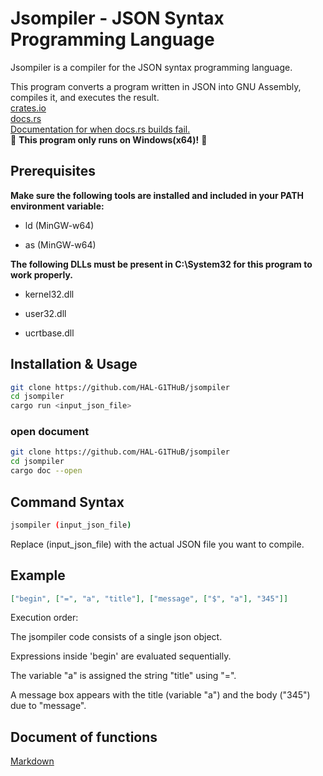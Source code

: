 # Jsompiler - JSON Syntax Programming Language

Jsompiler is a compiler for the JSON syntax programming language.

This program converts a program written in JSON into GNU Assembly, compiles it, and executes the result.  
[crates.io](https://crates.io/crates/jsompiler)  
[docs.rs](https://docs.rs/jsompiler/latest/jsompiler)  
[Documentation for when docs.rs builds fail.](https://hal-g1thub.github.io/jsompiler-doc/jsompiler/index.html)  
🚨 **This program only runs on Windows(x64)!** 🚨

## Prerequisites

**Make sure the following tools are installed and included in your PATH environment variable:**

- ld (MinGW-w64)

- as (MinGW-w64)

**The following DLLs must be present in C:\System32 for this program to work properly.**

- kernel32.dll

- user32.dll

- ucrtbase.dll

## Installation & Usage

```bash
git clone https://github.com/HAL-G1THuB/jsompiler
cd jsompiler
cargo run <input_json_file>
```

### open document

```bash
git clone https://github.com/HAL-G1THuB/jsompiler
cd jsompiler
cargo doc --open
```

## Command Syntax

```bash
jsompiler (input_json_file)
```

Replace (input_json_file) with the actual JSON file you want to compile.

## Example

```json
["begin", ["=", "a", "title"], ["message", ["$", "a"], "345"]]
```

Execution order:

The jsompiler code consists of a single json object.

Expressions inside 'begin' are evaluated sequentially.

The variable "a" is assigned the string "title" using "=".

A message box appears with the title (variable "a") and the body ("345") due to "message".

## Document of functions

[Markdown](https://github.com/HAL-G1THuB/jsompiler/tree/main/docs/functions.md)
